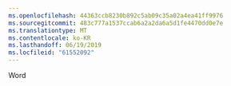 ```yaml
---
ms.openlocfilehash: 44363ccb8230b892c5ab09c35a02a4ea41ff9976
ms.sourcegitcommit: 483c777a1537ccab6a2a2da6a5d1fe4470dd0e7e
ms.translationtype: MT
ms.contentlocale: ko-KR
ms.lasthandoff: 06/19/2019
ms.locfileid: "61552092"
---
```

Word